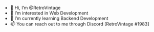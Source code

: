- 👋 Hi, I’m @RetroVintage
- 👀 I’m interested in Web Development 
- 🌱 I’m currently learning Backend Development
- 📫 You can reach out to me through Discord [RetroVintage #1983]

<!---
RetroVintage/RetroVintage is a ✨ special ✨ repository because its `README.md` (this file) appears on your GitHub profile.
You can click the Preview link to take a look at your changes.
--->
